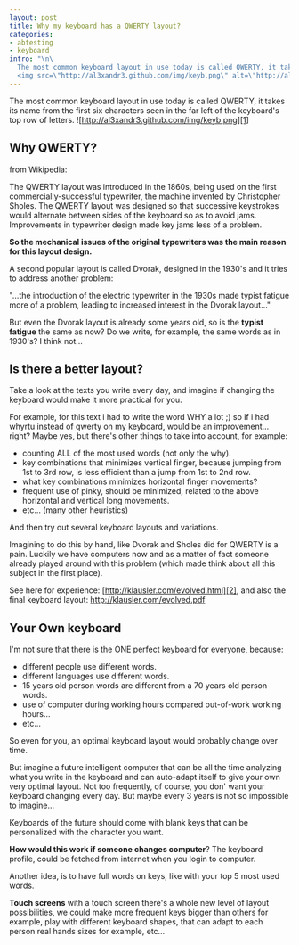 ```yaml
--- 
layout: post
title: Why my keyboard has a QWERTY layout?
categories: 
- abtesting
- keyboard
intro: "\n\
  The most common keyboard layout in use today is called QWERTY, it takes its name from the first six characters seen in the far left of the keyboard's top row of letters.\n\
  <img src=\"http://al3xandr3.github.com/img/keyb.png\" alt=\"http://al3xandr3.github.com/img/keyb.png\" />\n"
---
```


The most common keyboard layout in use today is called QWERTY, it takes its
name from the first six characters seen in the far left of the keyboard's top
row of letters. ![http://al3xandr3.github.com/img/keyb.png][1]

## Why QWERTY?

from Wikipedia:

The QWERTY layout was introduced in the 1860s, being used on the first
commercially-successful typewriter, the machine invented by Christopher
Sholes. The QWERTY layout was designed so that successive keystrokes would
alternate between sides of the keyboard so as to avoid jams. Improvements in
typewriter design made key jams less of a problem.

**So the mechanical issues of the original typewriters was the main reason for this layout design.**

A second popular layout is called Dvorak, designed in the 1930's and it tries
to address another problem:

"…the introduction of the electric typewriter in the 1930s made typist fatigue
more of a problem, leading to increased interest in the Dvorak layout…"

But even the Dvorak layout is already some years old, so is the **typist
fatigue** the same as now? Do we write, for example, the same words as in
1930's? I think not…

## Is there a better layout?

Take a look at the texts you write every day, and imagine if changing the
keyboard would make it more practical for you.

For example, for this text i had to write the word WHY a lot ;) so if i had
whyrtu instead of qwerty on my keyboard, would be an improvement…right? Maybe
yes, but there's other things to take into account, for example:

 * counting ALL of the most used words (not only the why). 
 * key combinations that minimizes vertical finger, because jumping from 1st to 3rd row, is less efficient than a jump from 1st to 2nd row. 
 * what key combinations minimizes horizontal finger movements? 
 * frequent use of pinky, should be minimized, related to the above horizontal and vertical long movements. 
 * etc… (many other heuristics) 

And then try out several keyboard layouts and variations.

Imagining to do this by hand, like Dvorak and Sholes did for QWERTY is a pain.
Luckily we have computers now and as a matter of fact someone already played
around with this problem (which made think about all this subject in the first
place).

See here for experience: [http://klausler.com/evolved.html][2], and also the
final keyboard layout: http://klausler.com/evolved.pdf

## Your Own keyboard

I'm not sure that there is the ONE perfect keyboard for everyone, because:

 * different people use different words. 
 * different languages use different words. 
 * 15 years old person words are different from a 70 years old person words. 
 * use of computer during working hours compared out-of-work working hours…
 * etc…

So even for you, an optimal keyboard layout would probably change over time.

But imagine a future intelligent computer that can be all the time analyzing
what you write in the keyboard and can auto-adapt itself to give your own very
optimal layout. Not too frequently, of course, you don' want your keyboard
changing every day. But maybe every 3 years is not so impossible to imagine…

Keyboards of the future should come with blank keys that can be personalized
with the character you want.

**How would this work if someone changes computer**? The keyboard profile, could be fetched from internet when you login to computer. 

Another idea, is to have full words on keys, like with your top 5 most used
words.

**Touch screens** with a touch screen there's a whole new level of layout possibilities, we could make more frequent keys bigger than others for example, play with different keyboard shapes, that can adapt to each person real hands sizes for example, etc…

   [1]: http://al3xandr3.github.com/img/keyb.png
   [2]: http://klausler.com/evolved.html

